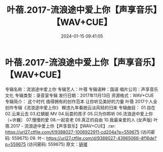 ﻿---
title: 叶蓓.2017-流浪途中爱上你【声享音乐】【WAV+CUE】
date: 2024-01-15 09:41:05
categories: WAV车载音乐、镜像
tags: 华语中文
---
# 叶蓓.2017-流浪途中爱上你【声享音乐】【WAV+CUE】

专辑名称：流浪途中爱上你
专辑艺人：叶蓓
专辑语种：国语
唱片公司：声享音乐文化
专辑类型：录音室专辑
发行日期：2017年11月13日
资源格式：WAV+CUE
专辑简介：
这个时代 值得拥有的创作范本
让你听见美好的力量
叶蓓 2017个人全创作专辑《流浪途中爱上你》
睽违九年看她云淡风轻的归来
专辑曲目：
01.自在
02.云来云去
03.红蜻蜓 MV
04.玩耍的孩子
05.只为你聆听
06.流浪途中爱上你（+许巍）
07.慢慢的爱
08.一起变老
09.真正的自由
10.我最亲爱的人 (女声版)
叶蓓.2017 - 流浪途中爱上你【声享音乐】【WAV+CUE】.rar: https://url27.ctfile.com/f/9388027-1006922911-cd204a?p=559675
(访问密码: 559675)
09. 叶-: https://url27.ctfile.com/d/9388027-43965066-4f16de?p=559675
(访问密码: 559675)
原文：[链接](https://blog.sina.com.cn/s/blog_1647c7e7601031481.html)